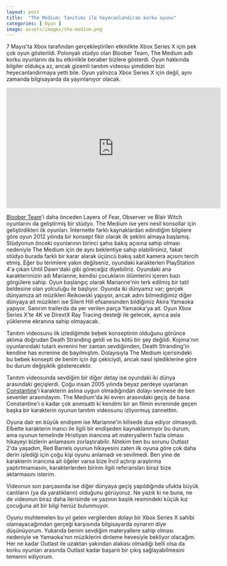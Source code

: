 ```yaml
---
layout: post
title:  "The Medium: Tanıtımı ile heyecanlandıran korku oyunu"
categories: [ Oyun ]
image: assets/images/the-medium.png
---
```

7 Mayıs'ta Xbox tarafından gerçekleştirilen etkinlikte Xbox Series X için pek çok oyun gösterildi. Polonyalı stüdyo olan Bloober Team, The Medium adlı korku oyunlarını da bu etkinlikle beraber bizlere gösterdi. Oyun hakkında bilgiler oldukça az, ancak gizemli tanıtım videosu şimdiden bizi heyecanlandırmaya yetti bile. Oyun yalnızca Xbox Series X için değil, aynı zamanda bilgisayarda da yayınlanıyor olacak.

<iframe width="560" height="315" src="https://www.youtube-nocookie.com/embed/Yw2DGm280Pg" frameborder="0" allow="accelerometer; autoplay; clipboard-write; encrypted-media; gyroscope; picture-in-picture" allowfullscreen></iframe>

[Bloober Team](https://www.blooberteam.com/)'i daha önceden Layers of Fear, Observer ve Blair Witch oyunlarını da geliştirmiş bir stüdyo. The Medium ise yeni nesil konsollar için geliştirdikleri ilk oyunları. İnternette farklı kaynaklardan edindiğim bilgilere göre oyun 2012 yılında bir konsept fikir olarak ilk şeklini almaya başlamış. Stüdyonun önceki oyunlarının birinci şahıs bakış açısına sahip olması nedeniyle The Medium için de aynı beklentiye sahip olabilirsiniz, fakat stüdyo burada farklı bir karar alarak  üçüncü bakış sabit kamera açısını tercih etmiş. Eğer bu terimlere yakın değilseniz, oyundaki karakterleri PlayStation 4'a çıkan Until Dawn'daki gibi göreceğiz diyebiliriz. Oyundaki ana karakterimizin adı Marianne, kendisi çocukların ölümlerini içeren bazı görgülere sahip. Oyun başlangıç olarak Marianne'nin terk edilmiş bir tatil beldesine olan yolculuğu ile başlıyor. Oyunda iki dünyamız var; gerçek dünyamıza ait müzikleri Reikowski yapıyor, ancak adını bilmediğimiz diğer dünyaya ait müzikleri ise Silent Hill efsanesinden bildiğimiz Akira Yamaoka yapıyor. Sanırım trailerda da yer verilen parça Yamaoka'ya ait. Oyun Xbox Series X'te 4K ve DirextX Ray Tracing desteği ile gelecek, ayrıca asla yüklenme ekranına sahip olmayacak.

Tanıtım videosunu ilk izlediğimde bebek konseptinin olduğunu görünce aklıma doğrudan Death Stranding geldi ve bu kötü bir şey değildi. Kojima'nın oyunlarındaki tutarlı evrenini her zaman sevdiğimden, Death Stranding'in kendine has evrenine de bayılmıştım. Dolayısıyla The Medium içerisindeki bu bebek konsepti de benim için ilgi çekiciydi, ancak nasıl işlediklerine göre bu durum değişiklik gösterecektir.

Tanıtım videosunda sevdiğim bir diğer detay ise oyundaki iki dünya arasındaki geçişlerdi. Çoğu insan 2005 yılında beyaz perdeye uyarlanan [Constantine](https://www.imdb.com/title/tt0360486/)'i karakterin aslına uygun olmadığından dolayı sevmese de ben sevenler arasındayım. The Medium'da iki evren arasındaki geçiş de bana Constantine'i o kadar çok anımsattı ki kendimi bir an filmin evreninde geçen başka bir karakterin oyunun tanıtım videosunu izliyormuş zannettim.

Oyuna dair en büyük endişem ise Marianne'in kilisede dua ediyor olmasıydı. Elbette karakterin inancı ile ilgili bir endişeden kaynaklanmıyor bu durum, ama oyunun temelinde Hristiyan inancına ait materyallerin fazla olması hikayeyi bizlerin anlamasını zorlaştırabilir. Nitekim ben bu sorunu Outlast 2'da yaşadım, Red Barrels oyunun hikayesini zaten ilk oyuna göre çok daha derin işlediği için çoğu kişi oyunu anlamadı ve sevilmedi. Ben yine de karakterin inancına ait öğeler varsa bize İncil açtırıp araştırma yaptırtmamasını, karakterlerden birinin ilgili referansları biraz bize aktarmasını isterim.

Videonun son parçasında ise diğer dünyaya geçiş yapıldığında ufukta büyük canlıların (ya da yaratıkların) olduğunu görüyoruz. Ne yazık ki ne buna, ne de videonun biraz daha ilerisinde ve yazının başlık resmindeki küçük kız çocuğuna ait bir bilgi henüz bulunmuyor.

Oyunu muhtemelen bu yıl gelen vergilerden dolayı bir Xbox Series X sahibi olamayacağımdan gerçeği karşısında bilgisayarda oynarım diye düşünüyorum. Yukarıda benim sevdiğim materyallere sahip olması nedeniyle ve Yamaoka'nın müziklerini dinleme hevesiyle bekliyor olacağım. Her ne kadar Outlast ile uzaktan yakından alakası olmadığı belli olsa da korku oyunları arasında Outlast kadar başarılı bir çıkış sağlayabilmesini temenni ediyorum.
